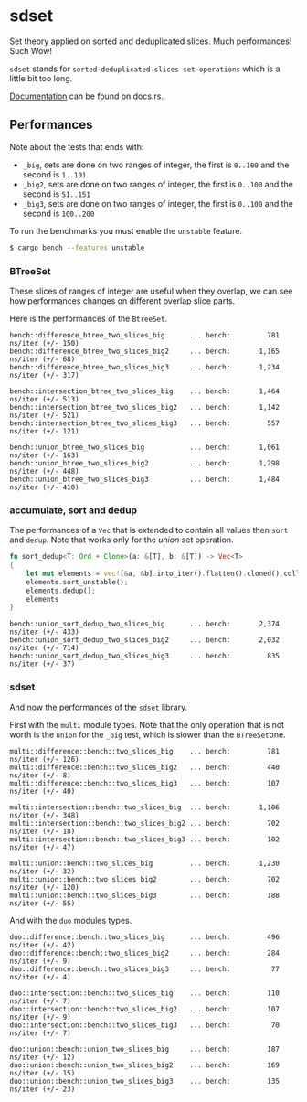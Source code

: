 # sdset

Set theory applied on sorted and deduplicated slices. Much performances! Such Wow!

`sdset` stands for `sorted-deduplicated-slices-set-operations` which is a little bit too long.

[Documentation](https://docs.rs/sdset) can be found on docs.rs.

## Performances

Note about the tests that ends with:
  - `_big`, sets are done on two ranges of integer, the first is `0..100` and the second is `1..101`
  - `_big2`, sets are done on two ranges of integer, the first is `0..100` and the second is `51..151`
  - `_big3`, sets are done on two ranges of integer, the first is `0..100` and the second is `100..200`

To run the benchmarks you must enable the `unstable` feature.

```bash
$ cargo bench --features unstable
```

### BTreeSet

These slices of ranges of integer are useful when they overlap, we can see how performances changes on different overlap slice parts.

Here is the performances of the `BtreeSet`.

```
bench::difference_btree_two_slices_big      ... bench:         781 ns/iter (+/- 150)
bench::difference_btree_two_slices_big2     ... bench:       1,165 ns/iter (+/- 68)
bench::difference_btree_two_slices_big3     ... bench:       1,234 ns/iter (+/- 317)

bench::intersection_btree_two_slices_big    ... bench:       1,464 ns/iter (+/- 513)
bench::intersection_btree_two_slices_big2   ... bench:       1,142 ns/iter (+/- 521)
bench::intersection_btree_two_slices_big3   ... bench:         557 ns/iter (+/- 121)

bench::union_btree_two_slices_big           ... bench:       1,061 ns/iter (+/- 163)
bench::union_btree_two_slices_big2          ... bench:       1,298 ns/iter (+/- 448)
bench::union_btree_two_slices_big3          ... bench:       1,484 ns/iter (+/- 410)
```

### accumulate, sort and dedup

The performances of a `Vec` that is extended to contain all values then `sort` and `dedup`.
Note that works only for the _union_ set operation.

```rust
fn sort_dedup<T: Ord + Clone>(a: &[T], b: &[T]) -> Vec<T>
{
    let mut elements = vec![&a, &b].into_iter().flatten().cloned().collect();
    elements.sort_unstable();
    elements.dedup();
    elements
}
```

```
bench::union_sort_dedup_two_slices_big      ... bench:       2,374 ns/iter (+/- 433)
bench::union_sort_dedup_two_slices_big2     ... bench:       2,032 ns/iter (+/- 714)
bench::union_sort_dedup_two_slices_big3     ... bench:         835 ns/iter (+/- 37)
```

### sdset

And now the performances of the `sdset` library.

First with the `multi` module types. Note that the only operation that is not worth is the `union` for the `_big` test, which is slower than the `BTreeSet`one.

```
multi::difference::bench::two_slices_big    ... bench:         781 ns/iter (+/- 126)
multi::difference::bench::two_slices_big2   ... bench:         440 ns/iter (+/- 8)
multi::difference::bench::two_slices_big3   ... bench:         107 ns/iter (+/- 40)

multi::intersection::bench::two_slices_big  ... bench:       1,106 ns/iter (+/- 348)
multi::intersection::bench::two_slices_big2 ... bench:         702 ns/iter (+/- 18)
multi::intersection::bench::two_slices_big3 ... bench:         102 ns/iter (+/- 47)

multi::union::bench::two_slices_big         ... bench:       1,230 ns/iter (+/- 32)
multi::union::bench::two_slices_big2        ... bench:         702 ns/iter (+/- 120)
multi::union::bench::two_slices_big3        ... bench:         188 ns/iter (+/- 55)
```

And with the `duo` modules types.

```
duo::difference::bench::two_slices_big      ... bench:         496 ns/iter (+/- 42)
duo::difference::bench::two_slices_big2     ... bench:         284 ns/iter (+/- 9)
duo::difference::bench::two_slices_big3     ... bench:          77 ns/iter (+/- 4)

duo::intersection::bench::two_slices_big    ... bench:         110 ns/iter (+/- 7)
duo::intersection::bench::two_slices_big2   ... bench:         107 ns/iter (+/- 9)
duo::intersection::bench::two_slices_big3   ... bench:          70 ns/iter (+/- 7)

duo::union::bench::union_two_slices_big     ... bench:         187 ns/iter (+/- 12)
duo::union::bench::union_two_slices_big2    ... bench:         169 ns/iter (+/- 15)
duo::union::bench::union_two_slices_big3    ... bench:         135 ns/iter (+/- 23)
```
